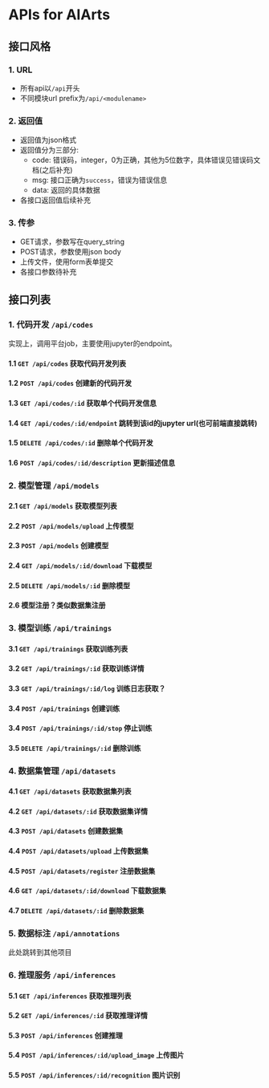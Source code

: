 # APIs for AIArts

## 接口风格

### 1. URL
* 所有api以`/api`开头
* 不同模块url prefix为`/api/<modulename>`

### 2. 返回值
* 返回值为json格式
* 返回值分为三部分:
    - code: 错误码，integer，0为正确，其他为5位数字，具体错误见错误码文档(之后补充)
    - msg: 接口正确为`success`，错误为错误信息
    - data: 返回的具体数据
* 各接口返回值后续补充

### 3. 传参
* GET请求，参数写在query_string
* POST请求，参数使用json body
* 上传文件，使用form表单提交
* 各接口参数待补充

## 接口列表

### 1. 代码开发 `/api/codes`
实现上，调用平台job，主要使用jupyter的endpoint。

#### 1.1 `GET /api/codes` 获取代码开发列表

#### 1.2 `POST /api/codes` 创建新的代码开发

#### 1.3 `GET /api/codes/:id` 获取单个代码开发信息

#### 1.4 `GET /api/codes/:id/endpoint` 跳转到该id的jupyter url(也可前端直接跳转)

#### 1.5 `DELETE /api/codes/:id` 删除单个代码开发

#### 1.6 `POST /api/codes/:id/description` 更新描述信息

### 2. 模型管理 `/api/models`

#### 2.1 `GET /api/models` 获取模型列表

#### 2.2 `POST /api/models/upload` 上传模型

#### 2.3 `POST /api/models` 创建模型

#### 2.4 `GET /api/models/:id/download` 下载模型

#### 2.5 `DELETE /api/models/:id` 删除模型

#### 2.6 模型注册？类似数据集注册

### 3. 模型训练 `/api/trainings`

#### 3.1 `GET /api/trainings` 获取训练列表

#### 3.2 `GET /api/trainings/:id` 获取训练详情

#### 3.3 `GET /api/trainings/:id/log` 训练日志获取？

#### 3.4 `POST /api/trainings` 创建训练

#### 3.4 `POST /api/trainings/:id/stop` 停止训练

#### 3.5 `DELETE /api/trainings/:id` 删除训练

### 4. 数据集管理 `/api/datasets`

#### 4.1 `GET /api/datasets` 获取数据集列表

#### 4.2 `GET /api/datasets/:id` 获取数据集详情

#### 4.3 `POST /api/datasets` 创建数据集

#### 4.4 `POST /api/datasets/upload` 上传数据集

#### 4.5 `POST /api/datasets/register` 注册数据集

#### 4.6 `GET /api/datasets/:id/download` 下载数据集

#### 4.7 `DELETE /api/datasets/:id` 删除数据集

### 5. 数据标注 `/api/annotations`
此处跳转到其他项目

### 6. 推理服务 `/api/inferences`

#### 5.1 `GET /api/inferences` 获取推理列表

#### 5.2 `GET /api/inferences/:id` 获取推理详情

#### 5.3 `POST /api/inferences` 创建推理

#### 5.4 `POST /api/inferences/:id/upload_image` 上传图片

#### 5.5 `POST /api/inferences/:id/recognition` 图片识别
